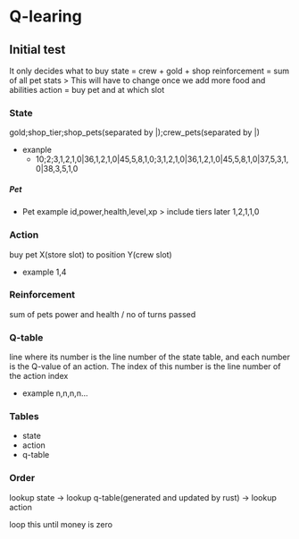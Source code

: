 # Q-learing

## Initial test
It only decides what to buy
state = crew + gold + shop
reinforcement = sum of all pet stats  > This will have to change once we add more food and abilities
action = buy pet and at which slot

### State
gold;shop_tier;shop_pets(separated by |);crew_pets(separated by |)

- exanple
  - 10;2;3,1,2,1,0|36,1,2,1,0|45,5,8,1,0;3,1,2,1,0|36,1,2,1,0|45,5,8,1,0|37,5,3,1,0|38,3,5,1,0

##### Pet
- Pet example
id,power,health,level,xp > include tiers later
1,2,1,1,0

### Action
buy pet X(store slot) to position Y(crew slot)
- example
1,4

### Reinforcement 
sum of pets power and health / no of turns passed

### Q-table
line where its number is the line number of the state table, and each number is the Q-value of an action. The index of this number is the line number of the action index
- example
n,n,n,n...

### Tables
- state
- action
- q-table

### Order
lookup state -> lookup q-table(generated and updated by rust) -> lookup action

loop this until money is zero
